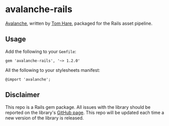 # avalanche-rails

[Avalanche](https://github.com/colourgarden/avalanche), written by [Tom Hare](https://github.com/colourgarden), packaged for the Rails asset pipeline.

## Usage

Add the following to your `Gemfile`:

```
gem 'avalanche-rails', '~> 1.2.0'
```

All the following to your stylesheets manifest:

```
@import 'avalanche';
```

## Disclaimer

This repo is a Rails gem package. All issues with the library should be reported on the library's [GitHub page](https://github.com/colourgarden/avalanche). This repo will be updated each time a new version of the library is released.
